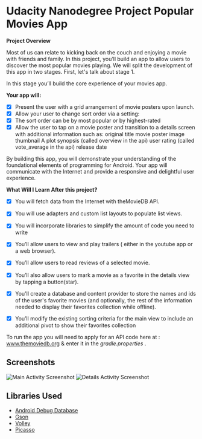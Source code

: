 # Udacity Nanodegree Project Popular Movies App

**Project Overview**

Most of us can relate to kicking back on the couch and enjoying a movie with friends and family. In this project, you’ll build an app to allow users to discover the most popular movies playing. We will split the development of this app in two stages. First, let's talk about stage 1.

In this stage you’ll build the core experience of your movies app.

**Your app will:**

- [x] Present the user with a grid arrangement of movie posters upon launch.
- [x] Allow your user to change sort order via a setting:
- [x] The sort order can be by most popular or by highest-rated
- [x] Allow the user to tap on a movie poster and transition to a details screen with additional information such as:
      original title
      movie poster image thumbnail
      A plot synopsis (called overview in the api)
      user rating (called vote_average in the api)
      release date
    
By building this app, you will demonstrate your understanding of the foundational elements of programming for Android. Your app will communicate with the Internet and provide a responsive and delightful user experience.

**What Will I Learn After this project?**

- [x] You will fetch data from the Internet with theMovieDB API.
- [x] You will use adapters and custom list layouts to populate list views.
- [x] You will incorporate libraries to simplify the amount of code you need to write
- [x] You’ll allow users to view and play trailers ( either in the youtube app or a web browser).
- [x] You’ll allow users to read reviews of a selected movie.
- [x] You’ll also allow users to mark a movie as a favorite in the details view by tapping a button(star).
- [x] You'll create a database and content provider to store the names and ids of the user's favorite movies (and optionally,                the rest of the information needed to display their favorites collection while offline).
- [x] You’ll modify the existing sorting criteria for the main view to include an additional pivot to show their favorites collection


To run the app you will need to apply for an API code here at : www.themoviedb.org & enter it in the <i> gradle.properties </i>.


## Screenshots

![Main Activity Screenshot](https://user-images.githubusercontent.com/25724955/46087597-9268bb00-c1a2-11e8-8ff7-c7c59bbb98a3.png)
![Details Activity Screenshot](https://user-images.githubusercontent.com/25724955/46087596-91378e00-c1a2-11e8-8330-e63286dde12e.png)

## Libraries Used

* [Android Debug Database](https://github.com/amitshekhariitbhu/Android-Debug-Database)
* [Gson](https://github.com/google/gson)
* [Volley](https://github.com/google/volley) 
* [Picasso](https://github.com/square/picasso) 
